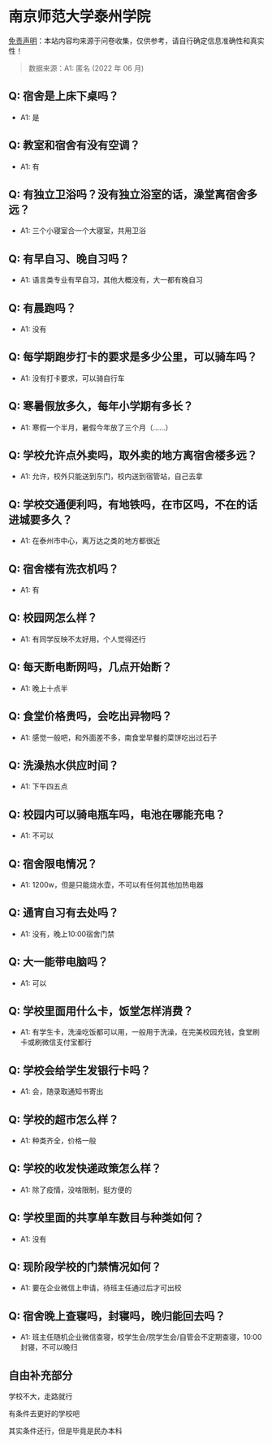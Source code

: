 # 南京师范大学泰州学院

[免责声明](https://colleges.chat/#_3)：本站内容均来源于问卷收集，仅供参考，请自行确定信息准确性和真实性！

> 数据来源：A1: 匿名 (2022 年 06 月)

## Q: 宿舍是上床下桌吗？

- A1: 是

## Q: 教室和宿舍有没有空调？

- A1: 有

## Q: 有独立卫浴吗？没有独立浴室的话，澡堂离宿舍多远？

- A1: 三个小寝室合一个大寝室，共用卫浴

## Q: 有早自习、晚自习吗？

- A1: 语言类专业有早自习，其他大概没有，大一都有晚自习

## Q: 有晨跑吗？

- A1: 没有

## Q: 每学期跑步打卡的要求是多少公里，可以骑车吗？

- A1: 没有打卡要求，可以骑自行车

## Q: 寒暑假放多久，每年小学期有多长？

- A1: 寒假一个半月，暑假今年放了三个月（……）

## Q: 学校允许点外卖吗，取外卖的地方离宿舍楼多远？

- A1: 允许，校外只能送到东门，校内送到宿管站，自己去拿

## Q: 学校交通便利吗，有地铁吗，在市区吗，不在的话进城要多久？

- A1: 在泰州市中心，离万达之类的地方都很近

## Q: 宿舍楼有洗衣机吗？

- A1: 有

## Q: 校园网怎么样？

- A1: 有同学反映不太好用，个人觉得还行

## Q: 每天断电断网吗，几点开始断？

- A1: 晚上十点半

## Q: 食堂价格贵吗，会吃出异物吗？

- A1: 感觉一般吧，和外面差不多，南食堂早餐的菜饼吃出过石子

## Q: 洗澡热水供应时间？

- A1: 下午四五点

## Q: 校园内可以骑电瓶车吗，电池在哪能充电？

- A1: 不可以

## Q: 宿舍限电情况？

- A1: 1200w，但是只能烧水壶，不可以有任何其他加热电器

## Q: 通宵自习有去处吗？

- A1: 没有，晚上10:00宿舍门禁

## Q: 大一能带电脑吗？

- A1: 可以

## Q: 学校里面用什么卡，饭堂怎样消费？

- A1: 有学生卡，洗澡吃饭都可以用，一般用于洗澡，在完美校园充钱，食堂刷卡或刷微信支付宝都行

## Q: 学校会给学生发银行卡吗？

- A1: 会，随录取通知书寄出

## Q: 学校的超市怎么样？

- A1: 种类齐全，价格一般

## Q: 学校的收发快递政策怎么样？

- A1: 除了疫情，没啥限制，挺方便的

## Q: 学校里面的共享单车数目与种类如何？

- A1: 没有

## Q: 现阶段学校的门禁情况如何？

- A1: 要在企业微信上申请，待班主任通过后才可出校

## Q: 宿舍晚上查寝吗，封寝吗，晚归能回去吗？

- A1: 班主任随机企业微信查寝，校学生会/院学生会/自管会不定期查寝，10:00封寝，不可以晚归

## 自由补充部分

学校不大，走路就行

有条件去更好的学校吧

其实条件还行，但是毕竟是民办本科